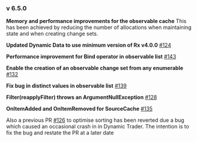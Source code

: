 ### v 6.5.0

 **Memory and performance improvements for the observable cache** This has been achieved by reducing the number of allocations when maintaining state and when creating change sets.

**Updated Dynamic Data to use minimum version of Rx v4.0.0** [#124](https://github.com/RolandPheasant/DynamicData/issues/124)

**Performance improvement for Bind operator in observable list**  [#143](https://github.com/RolandPheasant/DynamicData/pull/143)

**Enable the creation of an observable change set from any enumerable** [#132](https://github.com/RolandPheasant/DynamicData/issues/132)

**Fix bug in distinct values in observable list** [#139](https://github.com/RolandPheasant/DynamicData/issues/139)

**Filter(reapplyFilter) throws an ArgumentNullException** [#128](https://github.com/RolandPheasant/DynamicData/issues/128)

**OnItemAdded and OnItemRemoved for SourceCache** [#135](https://github.com/RolandPheasant/DynamicData/pull/135)

Also a previous PR [#126](https://github.com/RolandPheasant/DynamicData/pull/126) to optimise sorting has been reverted due a bug which caused an occasional crash in in Dynamic Trader. The intention is to fix the bug and restate the PR at a later date
